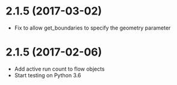 2.1.5 (2017-03-02)
==================

* Fix to allow get_boundaries to specify the geometry parameter


2.1.5 (2017-02-06)
==================

* Add active run count to flow objects
* Start testing on Python 3.6
